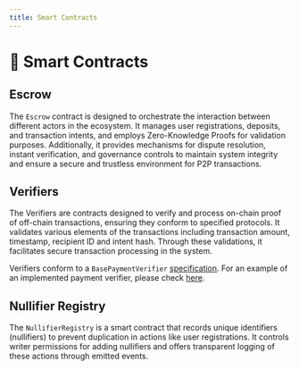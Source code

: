 ```yaml
---
title: Smart Contracts
---
```


# 📜 Smart Contracts

[](https://docs.zkp2p.xyz/developer/smart-contracts#escrow)

## Escrow

The `Escrow` contract is designed to orchestrate the interaction between different actors in the ecosystem. It manages user registrations, deposits, and transaction intents, and employs Zero-Knowledge Proofs for validation purposes. Additionally, it provides mechanisms for dispute resolution, instant verification, and governance controls to maintain system integrity and ensure a secure and trustless environment for P2P transactions.

[](https://docs.zkp2p.xyz/developer/smart-contracts#verifiers)

## Verifiers

The Verifiers are contracts designed to verify and process on-chain proof of off-chain transactions, ensuring they conform to specified protocols. It validates various elements of the transactions including transaction amount, timestamp, recipient ID and intent hash. Through these validations, it facilitates secure transaction processing in the system.

Verifiers conform to a `BasePaymentVerifier` [specification](https://github.com/zkp2p/zkp2p-v2-contracts/blob/main/contracts/verifiers/BasePaymentVerifier.sol). For an example of an implemented payment verifier, please check [here](https://github.com/zkp2p/zkp2p-v2-contracts/blob/main/contracts/verifiers/VenmoReclaimVerifier.sol).

[](https://docs.zkp2p.xyz/developer/smart-contracts#nullifier-registry)

## Nullifier Registry

The `NullifierRegistry` is a smart contract that records unique identifiers (nullifiers) to prevent duplication in actions like user registrations. It controls writer permissions for adding nullifiers and offers transparent logging of these actions through emitted events.